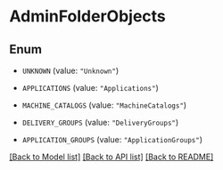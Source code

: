 # AdminFolderObjects

## Enum


* `UNKNOWN` (value: `"Unknown"`)

* `APPLICATIONS` (value: `"Applications"`)

* `MACHINE_CATALOGS` (value: `"MachineCatalogs"`)

* `DELIVERY_GROUPS` (value: `"DeliveryGroups"`)

* `APPLICATION_GROUPS` (value: `"ApplicationGroups"`)


[[Back to Model list]](../README.md#documentation-for-models) [[Back to API list]](../README.md#documentation-for-api-endpoints) [[Back to README]](../README.md)


